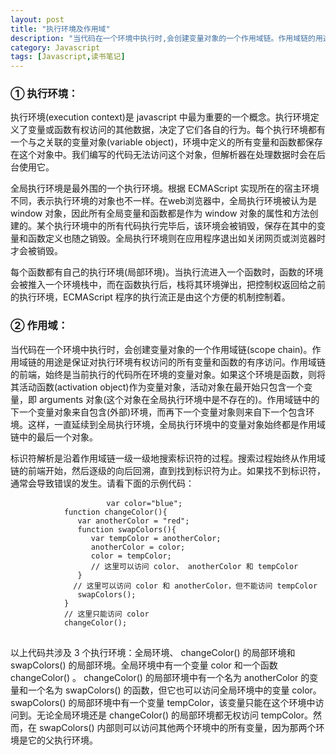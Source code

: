 ```yaml
---
layout: post
title: "执行环境及作用域"
description: "当代码在一个环境中执行时,会创建变量对象的一个作用域链。作用域链的用途,是保证对执行环境有权访问的所有变量和函数的有序访问。"
category: Javascript
tags: [Javascript,读书笔记]
---
```




<div class="p-section">
    <h3>① 执行环境：</h3>
    <p>
        执行环境(execution context)是 javascript 中最为重要的一个概念。执行环境定义了变量或函数有权访问的其他数据，决定了它们各自的行为。每个执行环境都有一个与之关联的变量对象(variable object)，环境中定义的所有变量和函数都保存在这个对象中。我们编写的代码无法访问这个对象，但解析器在处理数据时会在后台使用它。
    </p>
    <p>
        全局执行环境是最外围的一个执行环境。根据 ECMAScript 实现所在的宿主环境不同，表示执行环境的对象也不一样。在web浏览器中，全局执行环境被认为是 window 对象，因此所有全局变量和函数都是作为 window 对象的属性和方法创建的。某个执行环境中的所有代码执行完毕后，该环境会被销毁，保存在其中的变量和函数定义也随之销毁。全局执行环境则在应用程序退出如关闭网页或浏览器时才会被销毁。
    </p>
    <p>
        每个函数都有自己的执行环境(局部环境)。当执行流进入一个函数时，函数的环境会被推入一个环境栈中，而在函数执行后，栈将其环境弹出，把控制权返回给之前的执行环境，ECMAScript 程序的执行流正是由这个方便的机制控制着。
    </p>
</div>
<div class="p-section">
    <h3>② 作用域：</h3>
    <p>
        当代码在一个环境中执行时，会创建变量对象的一个作用域链(scope chain)。作用域链的用途是保证对执行环境有权访问的所有变量和函数的有序访问。作用域链的前端，始终是当前执行的代码所在环境的变量对象。如果这个环境是函数，则将其活动函数(activation object)作为变量对象，活动对象在最开始只包含一个变量，即 arguments 对象(这个对象在全局执行环境中是不存在的)。作用域链中的下一个变量对象来自包含(外部)环境，而再下一个变量对象则来自下一个包含环境。这样，一直延续到全局执行环境，全局执行环境中的变量对象始终都是作用域链中的最后一个对象。
    </p>
    <p>
        标识符解析是沿着作用域链一级一级地搜索标识符的过程。搜索过程始终从作用域链的前端开始，然后逐级的向后回溯，直到找到标识符为止。如果找不到标识符，通常会导致错误的发生。请看下面的示例代码：
    </p>
    <pre>
        <code class="javascript">            var color="blue";
            function changeColor(){
               var anotherColor = "red";
               function swapColors(){
                  var tempColor = anotherColor;
                  anotherColor = color;
                  color = tempColor;
                  // 这里可以访问 color、 anotherColor 和 tempColor
               }
              // 这里可以访问 color 和 anotherColor，但不能访问 tempColor
               swapColors();
            }
            // 这里只能访问 color
            changeColor();</code>
    </pre>
    <p>
        以上代码共涉及 3 个执行环境：全局环境、 changeColor() 的局部环境和 swapColors() 的局部环境。全局环境中有一个变量 color 和一个函数 changeColor() 。 changeColor() 的局部环境中有一个名为 anotherColor 的变量和一个名为 swapColors() 的函数，但它也可以访问全局环境中的变量 color。 swapColors() 的局部环境中有一个变量 tempColor，该变量只能在这个环境中访问到。无论全局环境还是 changeColor() 的局部环境都无权访问 tempColor。然而，在 swapColors() 内部则可以访问其他两个环境中的所有变量，因为那两个环境是它的父执行环境。
    </p>
</div>